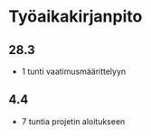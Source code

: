 # Työaikakirjanpito

## 28.3
- 1 tunti vaatimusmäärittelyyn

## 4.4
- 7 tuntia projetin aloitukseen
